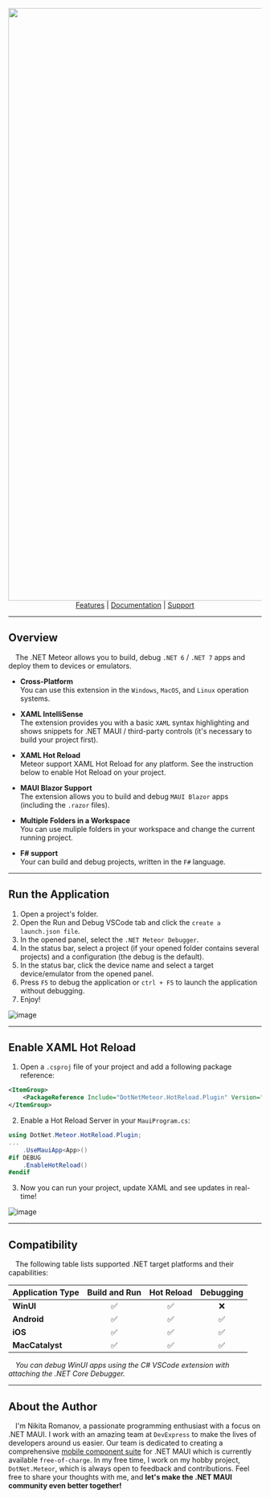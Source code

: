 <p align="center">
<img src="https://github.com/JaneySprings/DotNet.Meteor/raw/main/img/header.jpg" width="1180px" alt=".NET Meteor" />
<a href="https://dev.to/nromanov/boost-net-maui-development-productivity-6-powerful-features-of-net-meteor-for-vs-code-in-windows-mac-linux-d0b">Features</a> | <a href="https://github.com/JaneySprings/DotNet.Meteor/wiki">Documentation</a> | <a href="https://github.com/JaneySprings/DotNet.Meteor/issues">Support</a>

---

## Overview

&emsp;The .NET Meteor allows you to build, debug `.NET 6` / `.NET 7` apps and deploy them to devices or emulators.

- **Cross-Platform** </br>
You can use this extension in the `Windows`, `MacOS`, and `Linux` operation systems.

- **XAML IntelliSense** </br>
The extension provides you with a basic `XAML` syntax highlighting and shows snippets for .NET MAUI / third-party controls (it's necessary to build your project first).

- **XAML Hot Reload** </br>
Meteor support XAML Hot Reload for any platform. See the instruction below to enable Hot Reload on your project.

- **MAUI Blazor Support** </br>
The extension allows you to build and debug `MAUI Blazor` apps (including the `.razor` files).

- **Multiple Folders in a Workspace** </br>
You can use muliple folders in your workspace and change the current running project.

- **F# support** </br>
Your can build and debug projects, written in the `F#` language.

---

## Run the Application

1. Open a project's folder.
2. Open the Run and Debug VSCode tab and click the `create a launch.json file`.
3. In the opened panel, select the `.NET Meteor Debugger`.
4. In the status bar, select a project (if your opened folder contains several projects) and a configuration (the debug is the default).
5. In the status bar, click the device name and select a target device/emulator from the opened panel.
6. Press `F5` to debug the application or `ctrl + F5` to launch the application without debugging.
7. Enjoy!

![image](https://github.com/JaneySprings/DotNet.Meteor/raw/main/img/demo_dbg.gif)

---

## Enable XAML Hot Reload

1. Open a `.csproj` file of your project and add a following package reference:

```xml
<ItemGroup>
	<PackageReference Include="DotNetMeteor.HotReload.Plugin" Version="3.*"/>
</ItemGroup>
```

2. Enable a Hot Reload Server in your `MauiProgram.cs`:
```cs
using DotNet.Meteor.HotReload.Plugin;
...
    .UseMauiApp<App>()
#if DEBUG
    .EnableHotReload()
#endif
```
3. Now you can run your project, update XAML and see updates in real-time!

![image](https://github.com/JaneySprings/DotNet.Meteor/raw/main/demo_hr.gif)

---

## Compatibility

&emsp;The following table lists supported .NET target platforms and their capabilities:

| Application Type | Build and Run | Hot Reload | Debugging |
|-|:-:|:-:|:-:|
| **WinUI** | ✅ | ✅ | ❌ |
| **Android** | ✅ | ✅ | ✅ |
| **iOS** | ✅ | ✅ | ✅ |
| **MacCatalyst** | ✅ | ✅ | ✅ |

&emsp;*You can debug WinUI apps using the C# VSCode extension with attaching the .NET Core Debugger.*

---

## About the Author

&emsp;I'm Nikita Romanov, a passionate programming enthusiast with a focus on .NET MAUI. I work with an amazing team at `DevExpress` to make the lives of developers around us easier. Our team is dedicated to creating a comprehensive [mobile component suite](https://www.devexpress.com/maui) for .NET MAUI which is currently available `free-of-charge`. In my free time, I work on my hobby project, `DotNet.Meteor`, which is always open to feedback and contributions. Feel free to share your thoughts with me, and **let's make the .NET MAUI community even better together!**
